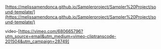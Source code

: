 [https://melissamendonca.github.io/Samplerproject/Sampler%20Project/sound-template/](https://melissamendonca.github.io/Samplerproject/Sampler%20Project/sound-template/)

video-[https://vimeo.com/680665796?utm_source=email&utm_medium=vimeo-cliptranscode-201504&utm_campaign=28749] 
